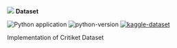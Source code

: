 ![](https://www.criticker.com/img/sys/title_filmstv.png) **Dataset**

![Python application](https://github.com/sp1thas/criticker-dataset/workflows/Python%20application/badge.svg) ![python-version](https://img.shields.io/badge/python-3.6%2B-blue) [![kaggle-dataset](https://img.shields.io/badge/KAGGLE_DATASET-20beff)](https://www.kaggle.com/sp1thas/criticker-dataset/) 

Implementation of Critiket Dataset


